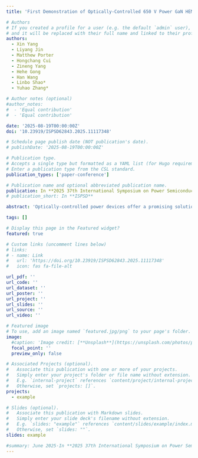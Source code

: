 ```yaml
---
title: 'First Demonstration of Optically-Controlled 650 V Power GaN HEMT with Ultrafast Switching Speed'

# Authors
# If you created a profile for a user (e.g. the default `admin` user), write the username (folder name) here
# and it will be replaced with their full name and linked to their profile.
authors:
  - Xin Yang
  - Liyang Jin
  - Matthew Porter
  - Hongchang Cui
  - Zineng Yang
  - Hehe Gong
  - Han Wang
  - Linbo Shao*
  - Yuhao Zhang*

# Author notes (optional)
#author_notes:
#  - 'Equal contribution'
#  - 'Equal contribution'

date: '2025-08-19T00:00:00Z'  
doi: '10.23919/ISPSD62843.2025.11117348'

# Schedule page publish date (NOT publication's date).
# publishDate: '2025-08-19T00:00:00Z'

# Publication type.
# Accepts a single type but formatted as a YAML list (for Hugo requirements).
# Enter a publication type from the CSL standard.
publication_types: ['paper-conference']

# Publication name and optional abbreviated publication name.
publication: In **2025 37th International Symposium on Power Semiconductor Devices and ICs (ISPSD)**
# publication_short: In **ISPSD**

abstract: 'Optically-controlled power devices offer a promising solution for reducing electromagnetic interference and enhancing device synchronization for stacked devices in many applications like grid and renewable energy processing. This work, for the first time, demonstrates the optical control of a 650 V GaN HEMT using two low-power photodiodes (PDs) to achieve ultrafast hard switching. We apply complementary optical signals to two InGaAs PDs in a totem-pole configuration, providing rapid charging and discharging paths for power device. The GaN HEMT is found to be particularly suited for such configuration due to its low input capacitance compared to SiC and Si devices. The design is experimentally validated under a 400 V hard switching condition using a double-pulse test (DPT) setup. At 400 V/ 3 A hard switching, the fall and rise times of 63.2 ns and 64 ns were demonstrated under a 45-mW power consumed on each PD. These results represent the highest switching voltage and switching current reported in optically-controlled GaN devices, as well as the fastest switching speeds reported in all optically-controlled power devices to date. This work highlights the potential of the PD-based optical driving scheme and the optically-controlled GaN HEMTs for emerging power electronics applications.'

tags: []

# Display this page in the Featured widget?
featured: true

# Custom links (uncomment lines below)
# links:
# - name: Link
#   url: 'https://doi.org/10.23919/ISPSD62843.2025.11117348'
#   icon: fas fa-file-alt

url_pdf: ''
url_code: ''
url_dataset: ''
url_poster: ''
url_project: ''
url_slides: ''
url_source: ''
url_video: ''

# Featured image
# To use, add an image named `featured.jpg/png` to your page's folder.
image:
  #caption: 'Image credit: [**Unsplash**](https://unsplash.com/photos/pLCdAaMFLTE)'
  focal_point: ''
  preview_only: false

# Associated Projects (optional).
#   Associate this publication with one or more of your projects.
#   Simply enter your project's folder or file name without extension.
#   E.g. `internal-project` references `content/project/internal-project/index.md`.
#   Otherwise, set `projects: []`.
projects:
  - example

# Slides (optional).
#   Associate this publication with Markdown slides.
#   Simply enter your slide deck's filename without extension.
#   E.g. `slides: "example"` references `content/slides/example/index.md`.
#   Otherwise, set `slides: ""`.
slides: example

#summary: June 2025·In **2025 37th International Symposium on Power Semiconductor Devices and ICs (ISPSD)**
---
```



